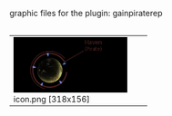 graphic files for the plugin: gainpiraterep<br>
<br>
<table>
	<tr valign="bottom">
		<td><a href="https://github.com/Nova1422/plugins/blob/main/myplugins/gainpiraterep/icon.png"><img src="https://raw.githubusercontent.com/Nova1422/plugins/refs/heads/main/myplugins/gainpiraterep/icon.png" width="200"></a><br>
		icon.png [318x156]</td>
		<td></td>
		<td></td>
	</tr>
</table>
